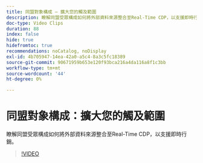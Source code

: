 ```yaml
---
title: 同盟對象構成 — 擴大您的觸及範圍
description: 瞭解同盟受眾構成如何將外部資料來源整合至Real-Time CDP，以支援即時行銷。
doc-type: Video Clips
duration: 88
index: false
hide: true
hidefromtoc: true
recommendations: noCatalog, noDisplay
exl-id: 4b705947-14ea-42a0-a5c4-8a3c5fc18389
source-git-commit: 90671959b653e120f93bca216a4da116a8f1c3bb
workflow-type: tm+mt
source-wordcount: '44'
ht-degree: 0%

---
```


# 同盟對象構成：擴大您的觸及範圍

瞭解同盟受眾構成如何將外部資料來源整合至Real-Time CDP，以支援即時行銷。

<!-- 62_S508_3442517_87_federated-audience-composition-expanding-your-reach -->
>[!VIDEO](https://video.tv.adobe.com/v/3458250/?learn=on&enablevpops=true)
